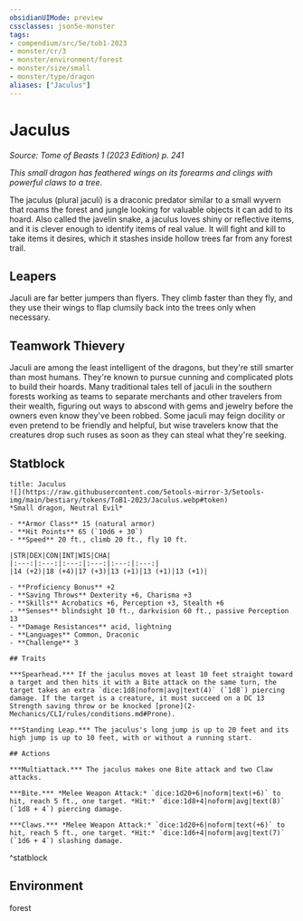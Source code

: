 ```yaml
---
obsidianUIMode: preview
cssclasses: json5e-monster
tags:
- compendium/src/5e/tob1-2023
- monster/cr/3
- monster/environment/forest
- monster/size/small
- monster/type/dragon
aliases: ["Jaculus"]
---
```

# Jaculus
*Source: Tome of Beasts 1 (2023 Edition) p. 241*  

*This small dragon has feathered wings on its forearms and clings with powerful claws to a tree.*

The jaculus (plural jaculi) is a draconic predator similar to a small wyvern that roams the forest and jungle looking for valuable objects it can add to its hoard. Also called the javelin snake, a jaculus loves shiny or reflective items, and it is clever enough to identify items of real value. It will fight and kill to take items it desires, which it stashes inside hollow trees far from any forest trail.

## Leapers

Jaculi are far better jumpers than flyers. They climb faster than they fly, and they use their wings to flap clumsily back into the trees only when necessary.

## Teamwork Thievery

Jaculi are among the least intelligent of the dragons, but they're still smarter than most humans. They're known to pursue cunning and complicated plots to build their hoards. Many traditional tales tell of jaculi in the southern forests working as teams to separate merchants and other travelers from their wealth, figuring out ways to abscond with gems and jewelry before the owners even know they've been robbed. Some jaculi may feign docility or even pretend to be friendly and helpful, but wise travelers know that the creatures drop such ruses as soon as they can steal what they're seeking.

## Statblock

```ad-statblock
title: Jaculus
![](https://raw.githubusercontent.com/5etools-mirror-3/5etools-img/main/bestiary/tokens/ToB1-2023/Jaculus.webp#token)
*Small dragon, Neutral Evil*

- **Armor Class** 15 (natural armor)
- **Hit Points** 65 (`10d6 + 30`)
- **Speed** 20 ft., climb 20 ft., fly 10 ft.

|STR|DEX|CON|INT|WIS|CHA|
|:---:|:---:|:---:|:---:|:---:|:---:|
|14 (+2)|18 (+4)|17 (+3)|13 (+1)|13 (+1)|13 (+1)|

- **Proficiency Bonus** +2
- **Saving Throws** Dexterity +6, Charisma +3
- **Skills** Acrobatics +6, Perception +3, Stealth +6
- **Senses** blindsight 10 ft., darkvision 60 ft., passive Perception 13
- **Damage Resistances** acid, lightning
- **Languages** Common, Draconic
- **Challenge** 3

## Traits

***Spearhead.*** If the jaculus moves at least 10 feet straight toward a target and then hits it with a Bite attack on the same turn, the target takes an extra `dice:1d8|noform|avg|text(4)` (`1d8`) piercing damage. If the target is a creature, it must succeed on a DC 13 Strength saving throw or be knocked [prone](2-Mechanics/CLI/rules/conditions.md#Prone).

***Standing Leap.*** The jaculus's long jump is up to 20 feet and its high jump is up to 10 feet, with or without a running start.

## Actions

***Multiattack.*** The jaculus makes one Bite attack and two Claw attacks.

***Bite.*** *Melee Weapon Attack:* `dice:1d20+6|noform|text(+6)` to hit, reach 5 ft., one target. *Hit:* `dice:1d8+4|noform|avg|text(8)` (`1d8 + 4`) piercing damage.

***Claws.*** *Melee Weapon Attack:* `dice:1d20+6|noform|text(+6)` to hit, reach 5 ft., one target. *Hit:* `dice:1d6+4|noform|avg|text(7)` (`1d6 + 4`) slashing damage.
```
^statblock

## Environment

forest